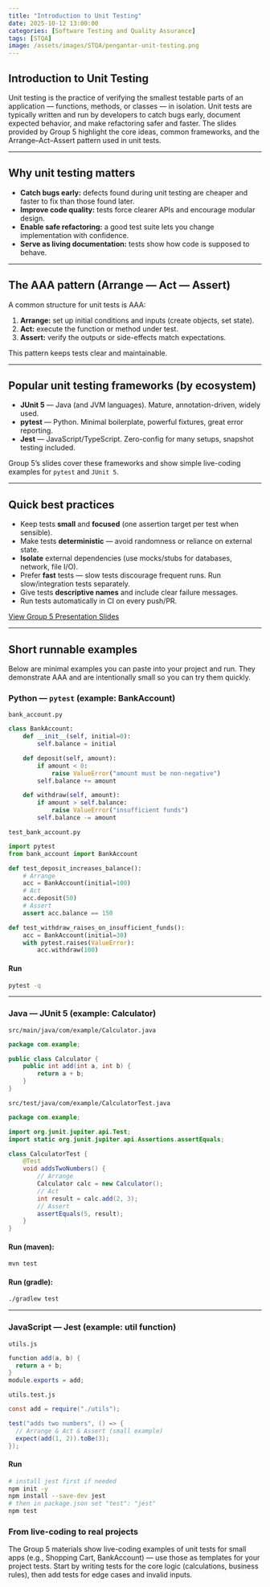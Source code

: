 ```yaml
---
title: "Introduction to Unit Testing"
date: 2025-10-12 13:00:00
categories: [Software Testing and Quality Assurance]
tags: [STQA]
image: /assets/images/STQA/pengantar-unit-testing.png
---
```


## Introduction to Unit Testing

Unit testing is the practice of verifying the smallest testable parts of an application — functions, methods, or classes — in isolation. Unit tests are typically written and run by developers to catch bugs early, document expected behavior, and make refactoring safer and faster. The slides provided by Group 5 highlight the core ideas, common frameworks, and the Arrange–Act–Assert pattern used in unit tests.

---

## Why unit testing matters

- **Catch bugs early:** defects found during unit testing are cheaper and faster to fix than those found later.  
- **Improve code quality:** tests force clearer APIs and encourage modular design.  
- **Enable safe refactoring:** a good test suite lets you change implementation with confidence.  
- **Serve as living documentation:** tests show how code is supposed to behave.

---

## The AAA pattern (Arrange — Act — Assert)

A common structure for unit tests is AAA:

1. **Arrange:** set up initial conditions and inputs (create objects, set state).  
2. **Act:** execute the function or method under test.  
3. **Assert:** verify the outputs or side-effects match expectations.

This pattern keeps tests clear and maintainable.

---

## Popular unit testing frameworks (by ecosystem)

- **JUnit 5** — Java (and JVM languages). Mature, annotation-driven, widely used.  
- **pytest** — Python. Minimal boilerplate, powerful fixtures, great error reporting.  
- **Jest** — JavaScript/TypeScript. Zero-config for many setups, snapshot testing included.  

Group 5’s slides cover these frameworks and show simple live-coding examples for `pytest` and `JUnit 5`.

---

## Quick best practices

- Keep tests **small** and **focused** (one assertion target per test when sensible).  
- Make tests **deterministic** — avoid randomness or reliance on external state.  
- **Isolate** external dependencies (use mocks/stubs for databases, network, file I/O).  
- Prefer **fast** tests — slow tests discourage frequent runs. Run slow/integration tests separately.  
- Give tests **descriptive names** and include clear failure messages.  
- Run tests automatically in CI on every push/PR.

[View Group 5 Presentation Slides](https://drive.google.com/file/d/1qSDpXubcQlTiRXuM2tdDO30rPo-3GkCS/view?usp=sharing)

---

## Short runnable examples

Below are minimal examples you can paste into your project and run. They demonstrate AAA and are intentionally small so you can try them quickly.

### Python — `pytest` (example: BankAccount)

`bank_account.py`
```python
class BankAccount:
    def __init__(self, initial=0):
        self.balance = initial

    def deposit(self, amount):
        if amount < 0:
            raise ValueError("amount must be non-negative")
        self.balance += amount

    def withdraw(self, amount):
        if amount > self.balance:
            raise ValueError("insufficient funds")
        self.balance -= amount
```

`test_bank_account.py`
```python
import pytest
from bank_account import BankAccount

def test_deposit_increases_balance():
    # Arrange
    acc = BankAccount(initial=100)
    # Act
    acc.deposit(50)
    # Assert
    assert acc.balance == 150

def test_withdraw_raises_on_insufficient_funds():
    acc = BankAccount(initial=30)
    with pytest.raises(ValueError):
        acc.withdraw(100)
```

#### Run
```bash
pytest -q
```

---

### Java — JUnit 5 (example: Calculator)

`src/main/java/com/example/Calculator.java`
```java
package com.example;

public class Calculator {
    public int add(int a, int b) {
        return a + b;
    }
}
```

`src/test/java/com/example/CalculatorTest.java`
```java
package com.example;

import org.junit.jupiter.api.Test;
import static org.junit.jupiter.api.Assertions.assertEquals;

class CalculatorTest {
    @Test
    void addsTwoNumbers() {
        // Arrange
        Calculator calc = new Calculator();
        // Act
        int result = calc.add(2, 3);
        // Assert
        assertEquals(5, result);
    }
}
```

#### Run (maven):
```bash
mvn test
```

#### Run (gradle):
```bash
./gradlew test
```

---

### JavaScript — Jest (example: util function)
`utils.js`
```java
function add(a, b) {
  return a + b;
}
module.exports = add;
```

`utils.test.js`
```java
const add = require("./utils");

test("adds two numbers", () => {
  // Arrange & Act & Assert (small example)
  expect(add(1, 2)).toBe(3);
});
```

#### Run
```bash
# install jest first if needed
npm init -y
npm install --save-dev jest
# then in package.json set "test": "jest"
npm test
```

### From live-coding to real projects
The Group 5 materials show live-coding examples of unit tests for small apps (e.g., Shopping Cart, BankAccount) — use those as templates for your project tests. Start by writing tests for the core logic (calculations, business rules), then add tests for edge cases and invalid inputs.